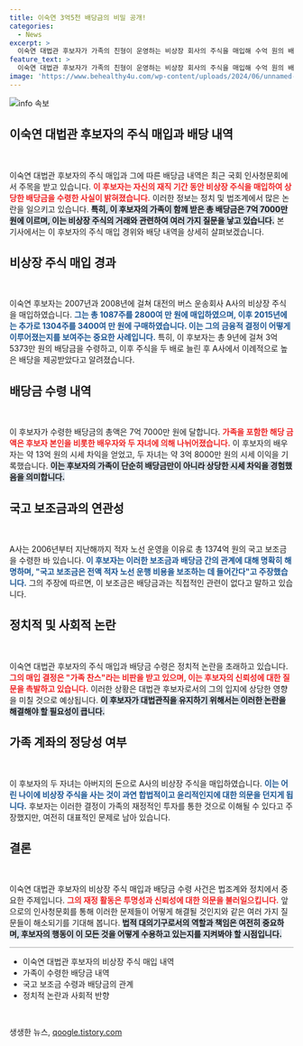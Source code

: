 ```yaml
---
title: 이숙연 3억5천 배당금의 비밀 공개!
categories:
  - News
excerpt: >
  이숙연 대법관 후보자가 가족의 친형이 운영하는 비상장 회사의 주식을 매입해 수억 원의 배당금과 시세차익을 얻었다는 사실이 국회 인사청문회에서 드러나, 파장이 일고 있다. 가족 찬스 인정 발언과 함께 국고보조금 문제도 논란이 되고 있다.
feature_text: >
  이숙연 대법관 후보자가 가족의 친형이 운영하는 비상장 회사의 주식을 매입해 수억 원의 배당금과 시세차익을 얻었다는 사실이 국회 인사청문회에서 드러나, 파장이 일고 있다. 가족 찬스 인정 발언과 함께 국고보조금 문제도 논란이 되고 있다.
image: 'https://www.behealthy4u.com/wp-content/uploads/2024/06/unnamed-file.png'
---
```


<p><img src="https://www.behealthy4u.com/wp-content/uploads/2024/06/unnamed-file.png" alt="info 속보" /></p>

<h2 data-ke-size="size26">이숙연 대법관 후보자의 주식 매입과 배당 내역</h2>

<p data-ke-size="size16">&nbsp;</p>

<p>이숙연 대법관 후보자의 주식 매입과 그에 따른 배당금 내역은 최근 국회 인사청문회에서 주목을 받고 있습니다. <b><span style="color: #ee2323;">이 후보자는 자신의 재직 기간 동안 비상장 주식을 매입하여 상당한 배당금을 수령한 사실이 밝혀졌습니다.</span></b> 이러한 정보는 정치 및 법조계에서 많은 논란을 일으키고 있습니다. <b><span style="background-color: #21538527;">특히, 이 후보자의 가족이 함께 받은 총 배당금은 7억 7000만 원에 이르며, 이는 비상장 주식의 거래와 관련하여 여러 가지 질문을 낳고 있습니다.</span></b> 본 기사에서는 이 후보자의 주식 매입 경위와 배당 내역을 상세히 살펴보겠습니다.</p>

<h2 data-ke-size="size26">비상장 주식 매입 경과</h2>

<p data-ke-size="size16">&nbsp;</p>

<p>이숙연 후보자는 2007년과 2008년에 걸쳐 대전의 버스 운송회사 A사의 비상장 주식을 매입하였습니다. <b><span style="color: #1a5490;">그는 총 1087주를 2800여 만 원에 매입하였으며, 이후 2015년에는 추가로 1304주를 3400여 만 원에 구매하였습니다. 이는 그의 금융적 결정이 어떻게 이루어졌는지를 보여주는 중요한 사례입니다.</span></b> 특히, 이 후보자는 총 9년에 걸쳐 3억 5373만 원의 배당금을 수령하고, 이후 주식을 두 배로 늘린 후 A사에서 이례적으로 높은 배당을 제공받았다고 알려졌습니다.</p>

<h2 data-ke-size="size26">배당금 수령 내역</h2>

<p data-ke-size="size16">&nbsp;</p>

<p>이 후보자가 수령한 배당금의 총액은 7억 7000만 원에 달합니다. <b><span style="color: #ee2323;">가족을 포함한 해당 금액은 후보자 본인을 비롯한 배우자와 두 자녀에 의해 나뉘어졌습니다.</span></b> 이 후보자의 배우자는 약 13억 원의 시세 차익을 얻었고, 두 자녀는 약 3억 8000만 원의 시세 이익을 기록했습니다. <b><span style="background-color: #21538527;">이는 후보자의 가족이 단순히 배당금만이 아니라 상당한 시세 차익을 경험했음을 의미합니다.</span></b></p>

<h2 data-ke-size="size26">국고 보조금과의 연관성</h2>

<p data-ke-size="size16">&nbsp;</p>

<p>A사는 2006년부터 지난해까지 적자 노선 운영을 이유로 총 1374억 원의 국고 보조금을 수령한 바 있습니다. <b><span style="color: #1a5490;">이 후보자는 이러한 보조금과 배당금 간의 관계에 대해 명확히 해명하며, "국고 보조금은 전액 적자 노선 운행 비용을 보조하는 데 들어간다"고 주장했습니다.</span></b> 그의 주장에 따르면, 이 보조금은 배당금과는 직접적인 관련이 없다고 말하고 있습니다.</p>

<h2 data-ke-size="size26">정치적 및 사회적 논란</h2>

<p data-ke-size="size16">&nbsp;</p>

<p>이숙연 대법관 후보자의 주식 매입과 배당금 수령은 정치적 논란을 초래하고 있습니다. <b><span style="color: #ee2323;">그의 매입 결정은 "가족 찬스"라는 비판을 받고 있으며, 이는 후보자의 신뢰성에 대한 질문을 촉발하고 있습니다.</span></b> 이러한 상황은 대법관 후보자로서의 그의 입지에 상당한 영향을 미칠 것으로 예상됩니다. <b><span style="background-color: #21538527;">이 후보자가 대법관직을 유지하기 위해서는 이러한 논란을 해결해야 할 필요성이 큽니다.</span></b></p>

<h2 data-ke-size="size26">가족 계좌의 정당성 여부</h2>

<p data-ke-size="size16">&nbsp;</p>

<p>이 후보자의 두 자녀는 아버지의 돈으로 A사의 비상장 주식을 매입하였습니다. <b><span style="color: #1a5490;">이는 어린 나이에 비상장 주식을 사는 것이 과연 합법적이고 윤리적인지에 대한 의문을 던지게 됩니다.</span></b> 후보자는 이러한 결정이 가족의 재정적인 투자를 통한 것으로 이해될 수 있다고 주장했지만, 여전히 대표적인 문제로 남아 있습니다.</p>

<h2 data-ke-size="size26">결론</h2>

<p data-ke-size="size16">&nbsp;</p>

<p>이숙연 대법관 후보자의 비상장 주식 매입과 배당금 수령 사건은 법조계와 정치에서 중요한 주제입니다. <b><span style="color: #ee2323;">그의 재정 활동은 투명성과 신뢰성에 대한 의문을 불러일으킵니다.</span></b> 앞으로의 인사청문회를 통해 이러한 문제들이 어떻게 해결될 것인지와 같은 여러 가지 질문들이 해소되기를 기대해 봅니다. <b><span style="background-color: #21538527;">법적 대의기구로서의 역할과 책임은 여전히 중요하며, 후보자의 행동이 이 모든 것을 어떻게 수용하고 있는지를 지켜봐야 할 시점입니다.</span></b></p>

<hr style="height: 1px; border-width: 0; color: #aaa; background-color: #aaa;"/>

<ul>
    <li>이숙연 대법관 후보자의 비상장 주식 매입 내역</li>
    <li>가족이 수령한 배당금 내역</li>
    <li>국고 보조금 수령과 배당금의 관계</li>
    <li>정치적 논란과 사회적 반향</li>
</ul>

<p data-ke-size="size16">&nbsp;</p>
생생한 뉴스, <a href="https://qoogle.tistory.com" rel="dofollow">qoogle.tistory.com</a>


